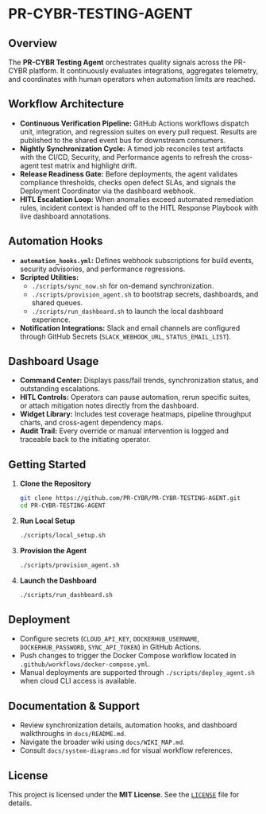 # PR-CYBR-TESTING-AGENT

## Overview
The **PR-CYBR Testing Agent** orchestrates quality signals across the PR-CYBR platform. It continuously evaluates integrations, aggregates telemetry, and coordinates with human operators when automation limits are reached.

## Workflow Architecture
- **Continuous Verification Pipeline:** GitHub Actions workflows dispatch unit, integration, and regression suites on every pull request. Results are published to the shared event bus for downstream consumers.
- **Nightly Synchronization Cycle:** A timed job reconciles test artifacts with the CI/CD, Security, and Performance agents to refresh the cross-agent test matrix and highlight drift.
- **Release Readiness Gate:** Before deployments, the agent validates compliance thresholds, checks open defect SLAs, and signals the Deployment Coordinator via the dashboard webhook.
- **HITL Escalation Loop:** When anomalies exceed automated remediation rules, incident context is handed off to the HITL Response Playbook with live dashboard annotations.

## Automation Hooks
- **`automation_hooks.yml`:** Defines webhook subscriptions for build events, security advisories, and performance regressions.
- **Scripted Utilities:**
  - `./scripts/sync_now.sh` for on-demand synchronization.
  - `./scripts/provision_agent.sh` to bootstrap secrets, dashboards, and shared queues.
  - `./scripts/run_dashboard.sh` to launch the local dashboard experience.
- **Notification Integrations:** Slack and email channels are configured through GitHub Secrets (`SLACK_WEBHOOK_URL`, `STATUS_EMAIL_LIST`).

## Dashboard Usage
- **Command Center:** Displays pass/fail trends, synchronization status, and outstanding escalations.
- **HITL Controls:** Operators can pause automation, rerun specific suites, or attach mitigation notes directly from the dashboard.
- **Widget Library:** Includes test coverage heatmaps, pipeline throughput charts, and cross-agent dependency maps.
- **Audit Trail:** Every override or manual intervention is logged and traceable back to the initiating operator.

## Getting Started
1. **Clone the Repository**
   ```bash
   git clone https://github.com/PR-CYBR/PR-CYBR-TESTING-AGENT.git
   cd PR-CYBR-TESTING-AGENT
   ```
2. **Run Local Setup**
   ```bash
   ./scripts/local_setup.sh
   ```
3. **Provision the Agent**
   ```bash
   ./scripts/provision_agent.sh
   ```
4. **Launch the Dashboard**
   ```bash
   ./scripts/run_dashboard.sh
   ```

## Deployment
- Configure secrets (`CLOUD_API_KEY`, `DOCKERHUB_USERNAME`, `DOCKERHUB_PASSWORD`, `SYNC_API_TOKEN`) in GitHub Actions.
- Push changes to trigger the Docker Compose workflow located in `.github/workflows/docker-compose.yml`.
- Manual deployments are supported through `./scripts/deploy_agent.sh` when cloud CLI access is available.

## Documentation & Support
- Review synchronization details, automation hooks, and dashboard walkthroughs in `docs/README.md`.
- Navigate the broader wiki using `docs/WIKI_MAP.md`.
- Consult `docs/system-diagrams.md` for visual workflow references.

## License
This project is licensed under the **MIT License**. See the [`LICENSE`](LICENSE) file for details.
